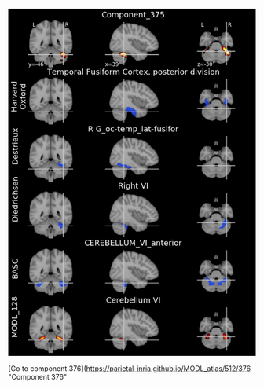 


![375](preliminary/375.jpg "Component 375")

[Go to component 376](https://parietal-inria.github.io/MODL_atlas/512/376 "Component 376"